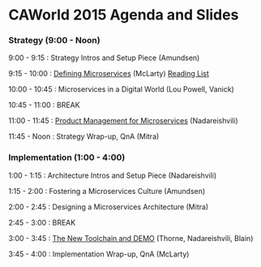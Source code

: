 # CAWorld 2015 Agenda and Slides

### Strategy (9:00 - Noon)

9:00  - 9:15 : Strategy Intros and Setup Piece (Amundsen)

9:15  - 10:00 : [Defining Microservices](https://drive.google.com/file/d/0B-463AriRRZ6S2d0c0ZiZU55OW8/view?pli=1) (McLarty) [Reading List](MMReadingList.md)

10:00 - 10:45  : Microservices in a Digital World (Lou Powell, Vanick)

10:45 - 11:00 : BREAK

11:00 - 11:45 : [Product Management for Microservices](https://www.dropbox.com/s/n9hhwq11q50za02/Irakli-Api-product-management.pdf?dl=0) (Nadareishvili) 

11:45 - Noon : Strategy Wrap-up, QnA (Mitra)

### Implementation (1:00 - 4:00)

1:00 - 1:15 : Architecture Intros and Setup Piece (Nadareishvili)

1:15 - 2:00 : Fostering a Microservices Culture (Amundsen)

2:00 - 2:45 : Designing a Microservices Architecture (Mitra)

2:45 - 3:00 : BREAK

3:00 - 3:45 : [The New Toolchain and DEMO](https://www.dropbox.com/s/gx0t75iddk4tffx/CAW_MSA_New_Tool_Chain_v2015-irakli-jay.pdf?dl=0) (Thorne, Nadareishvili, Blain)

3:45 - 4:00 : Implementation Wrap-up, QnA (McLarty)
